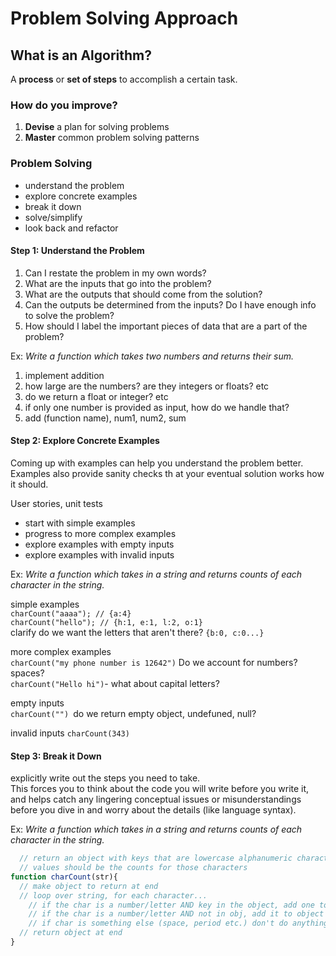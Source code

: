 # Problem Solving Approach

## What is an Algorithm?
A __process__ or __set of steps__ to accomplish a certain task.

### How do you improve?
1. __Devise__ a plan for solving problems
2. __Master__ common problem solving patterns

### Problem Solving
- understand the problem
- explore concrete examples
- break it down
- solve/simplify
- look back and refactor

#### Step 1: Understand the Problem
1. Can I restate the problem in my own words?
2. What are the inputs that go into the problem?
3. What are the outputs that should come from the solution?
4. Can the outputs be determined from the inputs? Do I have enough info to solve the problem?
5. How should I label the important pieces of data that are a part of the problem?

Ex: _Write a function which takes two numbers and returns their sum._  
1. implement addition
2. how large are the numbers? are they integers or floats? etc
3. do we return a float or integer? etc
4. if only one number is provided as input, how do we handle that?
5. add (function name), num1, num2, sum

#### Step 2: Explore Concrete Examples
Coming up with examples can help you understand the problem better.  
Examples also provide sanity checks th at your eventual solution works how it should.  

User stories, unit tests

- start with simple examples
- progress to more complex examples
- explore examples with empty inputs
- explore examples with invalid inputs

Ex: _Write a function which takes in a string and returns counts of each character in the string._  

simple examples  
`charCount("aaaa"); // {a:4}`  
`charCount("hello"); // {h:1, e:1, l:2, o:1}`  
clarify do we want the letters that aren't there?  `{b:0, c:0...}`

more complex examples  
`charCount("my phone number is 12642")` Do we account for numbers? spaces?  
`charCount("Hello hi")`- what about capital letters?  

empty inputs  
`charCount("") `do we return empty object, undefuned, null?  

invalid inputs
`charCount(343)`

#### Step 3: Break it Down
explicitly write out the steps you need to take.  
This forces you to think about the code you will write before you write it, and helps catch any lingering conceptual issues or misunderstandings before you dive in and worry about the details (like language syntax).  

Ex: _Write a function which takes in a string and returns counts of each character in the string._ 

```js 
  // return an object with keys that are lowercase alphanumeric characters in the string;
  // values should be the counts for those characters
function charCount(str){
  // make object to return at end
  // loop over string, for each character...
    // if the char is a number/letter AND key in the object, add one to count
    // if the char is a number/letter AND not in obj, add it to object and set value to 1
    // if char is something else (space, period etc.) don't do anything
  // return object at end
}
```
